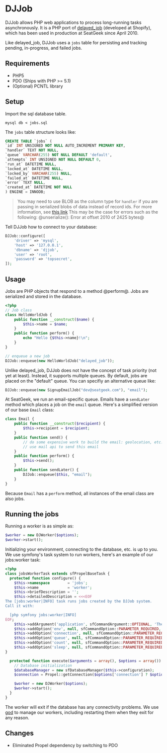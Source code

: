 DJJob
=====

DJJob allows PHP web applications to process long-running tasks asynchronously. It is a PHP port of [delayed_job](http://github.com/tobi/delayed_job) (developed at Shopify), which has been used in production at SeatGeek since April 2010.

Like delayed_job, DJJob uses a `jobs` table for persisting and tracking pending, in-progress, and failed jobs.

Requirements
------------

- PHP5
- PDO (Ships with PHP >= 5.1)
- (Optional) PCNTL library

Setup
-----

Import the sql database table.

```
mysql db < jobs.sql
```

The `jobs` table structure looks like:

```sql
CREATE TABLE `jobs` (
`id` INT UNSIGNED NOT NULL AUTO_INCREMENT PRIMARY KEY,
`handler` TEXT NOT NULL,
`queue` VARCHAR(255) NOT NULL DEFAULT 'default',
`attempts` INT UNSIGNED NOT NULL DEFAULT 0,
`run_at` DATETIME NULL,
`locked_at` DATETIME NULL,
`locked_by` VARCHAR(255) NULL,
`failed_at` DATETIME NULL,
`error` TEXT NULL,
`created_at` DATETIME NOT NULL
) ENGINE = INNODB;
```

> You may need to use BLOB as the column type for `handler` if you are passing in serialized blobs of data instead of record ids. For more information, see [this link](https://php.net/manual/en/function.serialize.php#refsect1-function.serialize-returnvalues) This may be the case for errors such as the following: @unserialize(): Error at offset 2010 of 2425 bytes@

Tell DJJob how to connect to your database:

```php
DJJob::configure([
    'driver' => 'mysql',
    'host' => '127.0.0.1',
    'dbname' => 'djjob',
    'user' => 'root',
    'password' => 'topsecret',
]);
```


Usage
-----

Jobs are PHP objects that respond to a method @perform@. Jobs are serialized and stored in the database.

```php
<?php
// Job class
class HelloWorldJob {
    public function __construct($name) {
        $this->name = $name;
    }
    public function perform() {
        echo "Hello {$this->name}!\n";
    }
}

// enqueue a new job
DJJob::enqueue(new HelloWorldJob("delayed_job"));
```

Unlike delayed_job, DJJob does not have the concept of task priority (not yet at least). Instead, it supports multiple queues. By default, jobs are placed on the "default" queue. You can specifiy an alternative queue like:

```php
DJJob::enqueue(new SignupEmailJob("dev@seatgeek.com"), "email");
```

At SeatGeek, we run an email-specific queue. Emails have a `sendLater` method which places a job on the `email` queue. Here's a simplified version of our base `Email` class:

```php
class Email {
    public function __construct($recipient) {
        $this->recipient = $recipient;
    }
    public function send() {
        // do some expensive work to build the email: geolocation, etc..
        // use mail api to send this email
    }
    public function perform() {
        $this->send();
    }
    public function sendLater() {
        DJJob::enqueue($this, "email");
    }
}
```

Because `Email` has a `perform` method, all instances of the email class are also jobs.

Running the jobs
----------------

Running a worker is as simple as:

```php
$worker = new DJWorker($options);
$worker->start();
```

Initializing your environment, connecting to the database, etc. is up to you. We use symfony's task system to run workers, here's an example of our jobs:worker task:

```php
<?php
class jobsWorkerTask extends sfPropelBaseTask {
  protected function configure() {
    $this->namespace        = 'jobs';
    $this->name             = 'worker';
    $this->briefDescription = '';
    $this->detailedDescription = <<<EOF
The [jobs:worker|INFO] task runs jobs created by the DJJob system.
Call it with:

  [php symfony jobs:worker|INFO]
EOF;
    $this->addArgument('application', sfCommandArgument::OPTIONAL, 'The application name', 'customer');
    $this->addOption('env', null, sfCommandOption::PARAMETER_REQUIRED, 'The environment', 'dev');
    $this->addOption('connection', null, sfCommandOption::PARAMETER_REQUIRED, 'The connection name', 'propel');
    $this->addOption('queue', null, sfCommandOption::PARAMETER_REQUIRED, 'The queue to pull jobs from', 'default');
    $this->addOption('count', null, sfCommandOption::PARAMETER_REQUIRED, 'The number of jobs to run before exiting (0 for unlimited)', 0);
    $this->addOption('sleep', null, sfCommandOption::PARAMETER_REQUIRED, 'Seconds to sleep after finding no new jobs', 5);
}

  protected function execute($arguments = array(), $options = array()) {
    // Database initialization
    $databaseManager = new sfDatabaseManager($this->configuration);
    $connection = Propel::getConnection($options['connection'] ? $options['connection'] : '');

    $worker = new DJWorker($options);
    $worker->start();
  }
}
```

The worker will exit if the database has any connectivity problems. We use [god](http://god.rubyforge.org/) to manage our workers, including restarting them when they exit for any reason.

Changes
-------

- Eliminated Propel dependency by switching to PDO
